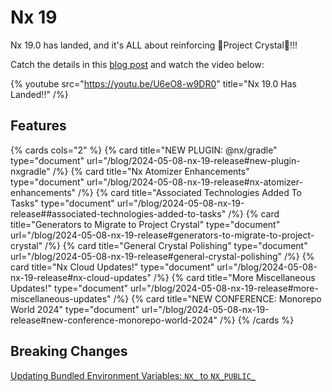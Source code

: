 # Nx 19

Nx 19.0 has landed, and it's ALL about reinforcing 💎Project Crystal💎!!!

Catch the details in this [blog post](/blog/2024-05-08-nx-19-release) and watch the video below:

{% youtube
src="https://youtu.be/U6eO8-w9DR0"
title="Nx 19.0 Has Landed!!"
/%}

## Features

{% cards cols="2" %}
{% card title="NEW PLUGIN: @nx/gradle" type="document" url="/blog/2024-05-08-nx-19-release#new-plugin-nxgradle" /%}
{% card title="Nx Atomizer Enhancements" type="document" url="/blog/2024-05-08-nx-19-release#nx-atomizer-enhancements" /%}
{% card title="Associated Technologies Added To Tasks" type="document" url="/blog/2024-05-08-nx-19-release##associated-technologies-added-to-tasks" /%}
{% card title="Generators to Migrate to Project Crystal" type="document" url="/blog/2024-05-08-nx-19-release#generators-to-migrate-to-project-crystal" /%}
{% card title="General Crystal Polishing" type="document" url="/blog/2024-05-08-nx-19-release#general-crystal-polishing" /%}
{% card title="Nx Cloud Updates!" type="document" url="/blog/2024-05-08-nx-19-release#nx-cloud-updates" /%}
{% card title="More Miscellaneous Updates!" type="document" url="/blog/2024-05-08-nx-19-release#more-miscellaneous-updates" /%}
{% card title="NEW CONFERENCE: Monorepo World 2024" type="document" url="/blog/2024-05-08-nx-19-release#new-conference-monorepo-world-2024" /%}
{% /cards %}

## Breaking Changes

[Updating Bundled Environment Variables: `NX_` to `NX_PUBLIC_`](/blog/2024-05-08-nx-19-release#breaking-change-updating-bundled-environment-variables-to)
